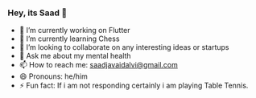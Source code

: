 ### Hey, its Saad 👋

- 🔭 I’m currently working on Flutter
- 🌱 I’m currently learning Chess
- 👯 I’m looking to collaborate on any interesting ideas or startups
- 💬 Ask me about my mental health
- 📫 How to reach me: saadjavaidalvi@gmail.com
- 😄 Pronouns: he/him
- ⚡ Fun fact: If i am not responding certainly i am playing Table Tennis.

